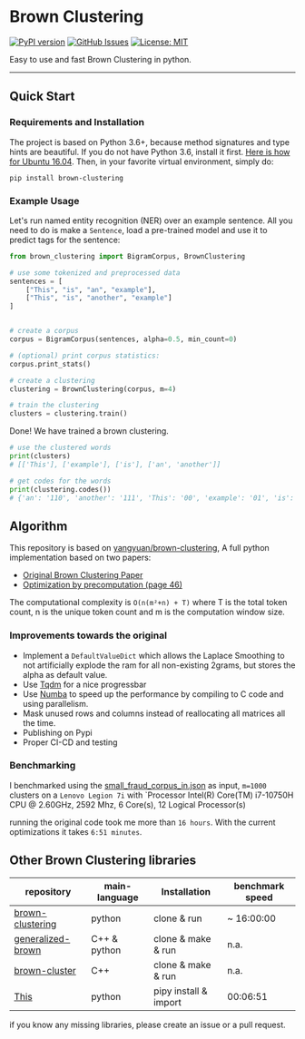 # Brown Clustering

[![PyPI version](https://badge.fury.io/py/brown-clustering.svg)](https://badge.fury.io/py/brown-clustering)
[![GitHub Issues](https://img.shields.io/github/issues/helpmefindaname/BrownClustering.svg)](https://github.com/helpmefindaname/BrownClustering/issues)
[![License: MIT](https://img.shields.io/badge/License-MIT-brightgreen.svg)](https://opensource.org/licenses/MIT)

Easy to use and fast Brown Clustering in python.

---


## Quick Start

### Requirements and Installation

The project is based on Python 3.6+, because method signatures and type hints are beautiful.
If you do not have Python 3.6, install it first. [Here is how for Ubuntu 16.04](https://vsupalov.com/developing-with-python3-6-on-ubuntu-16-04/).
Then, in your favorite virtual environment, simply do:

```
pip install brown-clustering
```


### Example Usage

Let's run named entity recognition (NER) over an example sentence. All you need to do is make a `Sentence`, load
a pre-trained model and use it to predict tags for the sentence:

```python
from brown_clustering import BigramCorpus, BrownClustering

# use some tokenized and preprocessed data
sentences = [
    ["This", "is", "an", "example"],
    ["This", "is", "another", "example"]
]


# create a corpus
corpus = BigramCorpus(sentences, alpha=0.5, min_count=0)

# (optional) print corpus statistics:
corpus.print_stats()

# create a clustering
clustering = BrownClustering(corpus, m=4)

# train the clustering
clusters = clustering.train()
```

Done! We have trained a brown clustering.

```python
# use the clustered words
print(clusters)
# [['This'], ['example'], ['is'], ['an', 'another']]

# get codes for the words
print(clustering.codes())
# {'an': '110', 'another': '111', 'This': '00', 'example': '01', 'is': '10'}
```

## Algorithm

This repository is based on [yangyuan/brown-clustering](https://github.com/yangyuan/brown-clustering),
A full python implementation based on two papers:
* [Original Brown Clustering Paper](http://aclweb.org/anthology/J/J92/J92-4003.pdf)
* [Optimization by precomputation (page 46)](http://people.csail.mit.edu/pliang/papers/meng-thesis.pdf)

The computational complexity is `O(n(m²+n) + T)` where T is the total token count, 
n is the unique token count and m is the computation window size.

### Improvements towards the original

* Implement a `DefaultValueDict` which allows the Laplace Smoothing to not artificially explode the ram for all non-existing 2grams, but stores the alpha as default value.
* Use [Tqdm](https://github.com/tqdm/tqdm) for a nice progressbar
* Use [Numba](https://numba.pydata.org/) to speed up the performance by compiling to C code and using parallelism.
* Mask unused rows and columns instead of reallocating all matrices all the time.
* Publishing on Pypi
* Proper CI-CD and testing

### Benchmarking
I benchmarked using the [small_fraud_corpus_in.json](tests/data/small_fraud_corpus_in.json) as input, `m=1000` clusters on a `Lenovo Legion 7i` with `Processor	Intel(R) Core(TM) i7-10750H CPU @ 2.60GHz, 2592 Mhz, 6 Core(s), 12 Logical Processor(s)

running the original code took me more than `16 hours`. With the current optimizations it takes `6:51 minutes`.


## Other Brown Clustering libraries

| repository | main-language  | Installation  | benchmark speed |
|---|---|---|---|
| [brown-clustering](https://github.com/yangyuan/brown-clustering)  | python  | clone & run | ~ 16:00:00  |
| [generalized-brown](https://github.com/sean-chester/generalised-brown)  | C++ & python  | clone & make & run | n.a.  |
| [brown-cluster](https://github.com/percyliang/brown-cluster)  | C++  | clone & make & run  | n.a.  |
| [This](https://github.com/helpmefindaname/BrownClustering)  | python  | pipy install & import  | 00:06:51  |

if you know any missing libraries, please create an issue or a pull request.



